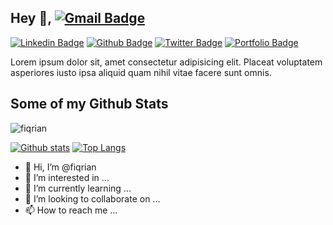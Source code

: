 ## Hey 👋, [![Gmail Badge](https://img.shields.io/badge/-fiqrian.faturahman@gmail.com-c14438?style=flat&logo=Gmail&logoColor=white&link=mailto:fiqrian.faturahman@gmail.com)](mailto:fiqrian.faturahman@gmail.com) 
[![Linkedin Badge](https://img.shields.io/badge/-fiqrian.faturahman@gmail.com-0072b1?style=flat&logo=Linkedin&logoColor=white&link=https://www.linkedin.com/in/fiqrian.faturahman@gmail.com/)](https://www.linkedin.com/in/fiqrian.faturahman@gmail.com/) [![Github Badge](https://img.shields.io/badge/-fiqrian-grey?style=flat&logo=github&logoColor=white&link=https://github.com/fiqrian/)](https://www.github.com/fiqrian/) [![Twitter Badge](https://img.shields.io/badge/-https://www.linkedin.com/in/fiqrianfaturachman/-00acee?style=flat&logo=twitter&logoColor=white&link=https://twitter.com/https://www.linkedin.com/in/fiqrianfaturachman//)](https://www.twitter.com/https://www.linkedin.com/in/fiqrianfaturachman//) [![Portfolio Badge](https://img.shields.io/badge/portfolio-web-blue?style=flat&link=https://fiqrianfaturachman.netlify.app//)](https://fiqrianfaturachman.netlify.app//) <p align='left'>Lorem ipsum dolor sit, amet consectetur adipisicing elit. Placeat voluptatem asperiores iusto ipsa aliquid quam nihil vitae facere sunt omnis.</p>
## Some of my Github Stats
<p align=left> <img src=https://komarev.com/ghpvc/?username=fiqrian alt=fiqrian /> </p>

[![Github stats](https://github-readme-stats.vercel.app/api?username=fiqrian&show_icons=true&include_all_commits=true)](https://github.com/fiqrian/github-readme-stats)
[![Top Langs](https://github-readme-stats.vercel.app/api/top-langs/?username=fiqrian&layout=compact)](https://github.com/fiqrian/github-readme-stats)


- 👋 Hi, I’m @fiqrian
- 👀 I’m interested in ...
- 🌱 I’m currently learning ...
- 💞️ I’m looking to collaborate on ...
- 📫 How to reach me ...

<!---
fiqrian/fiqrian is a ✨ special ✨ repository because its `README.md` (this file) appears on your GitHub profile.
You can click the Preview link to take a look at your changes.
--->





